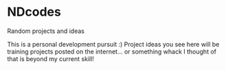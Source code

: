 # NDcodes
Random projects and ideas

This is a personal development pursuit :)
Project ideas you see here will be training projects posted on the internet... or something whack I thought of that is beyond my current skill!

